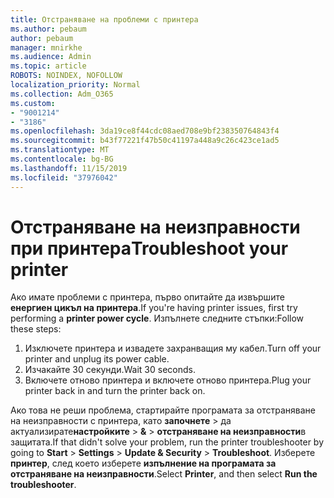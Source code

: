 ```yaml
---
title: Отстраняване на проблеми с принтера
ms.author: pebaum
author: pebaum
manager: mnirkhe
ms.audience: Admin
ms.topic: article
ROBOTS: NOINDEX, NOFOLLOW
localization_priority: Normal
ms.collection: Adm_O365
ms.custom:
- "9001214"
- "3186"
ms.openlocfilehash: 3da19ce8f44cdc08aed708e9bf238350764843f4
ms.sourcegitcommit: b43f77221f47b50c41197a448a9c26c423ce1ad5
ms.translationtype: MT
ms.contentlocale: bg-BG
ms.lasthandoff: 11/15/2019
ms.locfileid: "37976042"
---
```

# <a name="troubleshoot-your-printer"></a><span data-ttu-id="cd6cd-102">Отстраняване на неизправности при принтера</span><span class="sxs-lookup"><span data-stu-id="cd6cd-102">Troubleshoot your printer</span></span>

<span data-ttu-id="cd6cd-103">Ако имате проблеми с принтера, първо опитайте да извършите **енергиен цикъл на принтера**.</span><span class="sxs-lookup"><span data-stu-id="cd6cd-103">If you're having printer issues, first try performing a **printer power cycle**.</span></span> <span data-ttu-id="cd6cd-104">Изпълнете следните стъпки:</span><span class="sxs-lookup"><span data-stu-id="cd6cd-104">Follow these steps:</span></span>

1. <span data-ttu-id="cd6cd-105">Изключете принтера и извадете захранващия му кабел.</span><span class="sxs-lookup"><span data-stu-id="cd6cd-105">Turn off your printer and unplug its power cable.</span></span>
2. <span data-ttu-id="cd6cd-106">Изчакайте 30 секунди.</span><span class="sxs-lookup"><span data-stu-id="cd6cd-106">Wait 30 seconds.</span></span>
3. <span data-ttu-id="cd6cd-107">Включете отново принтера и включете отново принтера.</span><span class="sxs-lookup"><span data-stu-id="cd6cd-107">Plug your printer back in and turn the printer back on.</span></span>

<span data-ttu-id="cd6cd-108">Ако това не реши проблема, стартирайте програмата за отстраняване на неизправности с принтера, като **започнете** > да актуализирате**настройките** > **&** > **отстраняване на неизправности**в защитата.</span><span class="sxs-lookup"><span data-stu-id="cd6cd-108">If that didn't solve your problem, run the printer troubleshooter by going to **Start** > **Settings** > **Update & Security** > **Troubleshoot**.</span></span> <span data-ttu-id="cd6cd-109">Изберете **принтер**, след което изберете **изпълнение на програмата за отстраняване на неизправности**.</span><span class="sxs-lookup"><span data-stu-id="cd6cd-109">Select **Printer**, and then select **Run the troubleshooter**.</span></span>
